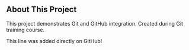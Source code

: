 ## About This Project
This project demonstrates Git and GitHub integration.
Created during Git training course.

This line was added directly on GitHub!
